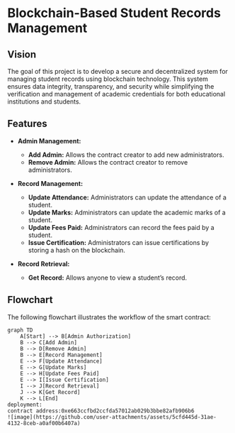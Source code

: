# Blockchain-Based Student Records Management

## Vision

The goal of this project is to develop a secure and decentralized system for managing student records using blockchain technology. This system ensures data integrity, transparency, and security while simplifying the verification and management of academic credentials for both educational institutions and students.

## Features

- **Admin Management:**
  - **Add Admin:** Allows the contract creator to add new administrators.
  - **Remove Admin:** Allows the contract creator to remove administrators.
  
- **Record Management:**
  - **Update Attendance:** Administrators can update the attendance of a student.
  - **Update Marks:** Administrators can update the academic marks of a student.
  - **Update Fees Paid:** Administrators can record the fees paid by a student.
  - **Issue Certification:** Administrators can issue certifications by storing a hash on the blockchain.

- **Record Retrieval:**
  - **Get Record:** Allows anyone to view a student’s record.

## Flowchart

The following flowchart illustrates the workflow of the smart contract:

```mermaid
graph TD
    A[Start] --> B[Admin Authorization]
    B --> C[Add Admin]
    B --> D[Remove Admin]
    B --> E[Record Management]
    E --> F[Update Attendance]
    E --> G[Update Marks]
    E --> H[Update Fees Paid]
    E --> I[Issue Certification]
    I --> J[Record Retrieval]
    J --> K[Get Record]
    K --> L[End]
deployment:
contract address:0xe663ccfbd2ccfda57012ab029b3bbe82afb906b6
![image](https://github.com/user-attachments/assets/5cfd445d-31ae-4132-8ceb-a0af00b6407a)

